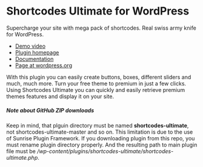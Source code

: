 Shortcodes Ultimate for WordPress
================================

Supercharge your site with mega pack of shortcodes.
Real swiss army knife for WordPress.

* [Demo video](http://www.youtube.com/watch?v=DR2c266yWEA)
* [Plugin homepage](http://gndev.info/shortcodes-ultimate/)
* [Documentation](http://support.gndev.info/docs_category/shortcodes-ultimate/)
* [Page at wordpress.org](http://wordpress.org/plugins/shortcodes-ultimate/)

With this plugin you can easily create buttons, boxes, different sliders and much, much more. Turn your free theme to premium in just a few clicks. Using Shortcodes Ultimate you can quickly and easily retrieve premium themes features and display it on your site.

##### Note about GitHub ZIP downloads

Keep in mind, that plguin directory must be named **shortcodes-ultimate**, not shortcodes-ultimate-master and so on. This limitation is due to the use of Sunrise Plugin Framework. If you downloading plugin from this repo, you must rename plugin directory properly. And the resulting path to main plugin file must be */wp-content/plugins/shortcodes-ultimate/shortcodes-ultimate.php*.